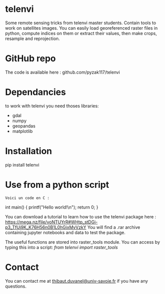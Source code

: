 # telenvi
Some remote sensing tricks from telenvi master students.
Contain tools to work on satellites images. You can easily load georeferenced raster files in python, compute indices on them or extract their values, then make crops, resample and reprojection.

# GitHub repo
The code is available here : github.com/pyzak117/telenvi

# Dependancies
to work with telenvi you need thoses libraries:
  - gdal
  - numpy
  - geopandas
  - matplotlib

# Installation
pip install telenvi

# Use from a python script
    
`Voici un code en C :`

  int main()
  {
      printf("Hello world!\n");
      return 0;
  }

You can download a tutorial to learn how to use the telenvi package here :
https://mega.nz/file/voNTUYrR#WHtp_stDGi-p3_TfUj9K_K76H56n0B1L0hGixMvVzkY
You will find a .rar archive containing jupyter notebooks and data to test the package.

The useful functions are stored into raster_tools module. You can access by typing this into a script:
*from telenvi import raster_tools*

# Contact
You can contact me at thibaut.duvanel@univ-savoie.fr if you have any questions.
